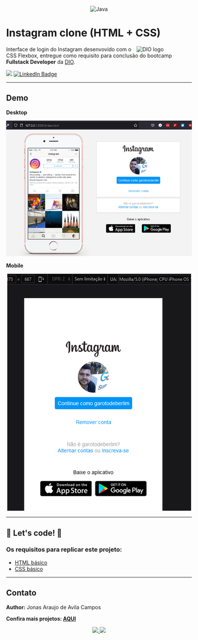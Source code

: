 <p align="center">
	  <img alt="Java" src="https://img.shields.io/static/v1?color=red&label=Dev&message=Flexbox&style=for-the-badge&logo=css3"/>
</p>

<h1>Instagram clone (HTML + CSS)</h1>

<img alt="DIO logo" src="https://hermes.digitalinnovation.one/assets/diome/logo.svg" width=150 align=right>

Interface de login do Instagram desenvovido com o CSS Flexbox, entregue como requisito para conclusão do bootcamp **Fullstack Developer** da [DIO](https://dio.me/sign-up?ref=B4LLE4R5RE).


![](https://img.shields.io/badge/feito%20com%20%E2%9D%A4%20por-jaac-cyan)
[![LinkedIn Badge](https://img.shields.io/badge/LinkedIn-Profile-informational?style=flat&logo=linkedin&logoColor=white&color=0D76A8)](https://www.linkedin.com/in/jonasaacampos)

------

## Demo

**Desktop**
<p align="center">
  <a href="https://github.com/jonasaacampos">
     <img src="img/demo_desktop.png"/>
  </a>
</p>

**Mobile**
<p align="center">
  <a href="https://github.com/jonasaacampos">
     <img src="img/demo_mobile.png"/>
  </a>
</p>

------
## 🚀 Let's code! 🚀

### Os requisitos para replicar este projeto:

* [HTML básico](https://www.w3schools.com/html/)
* [CSS básico](https://developer.mozilla.org/pt-BR/docs/Web/CSS)

-----------

## Contato

**Author:** Jonas Araujo de Avila Campos

**Confira mais projetos: [AQUI](https://github.com/jonasaacampos)**

<p align='center'>
  <a href='https://github.com/jonasaacampos'>
    <img src='https://img.shields.io/badge/GitHub-100000?style=for-the-badge&logo=github&logoColor=white'/>
  </a>
  <a href='https://www.linkedin.com/in/jonasaacampos/'>
    <img src='https://img.shields.io/badge/LinkedIn-0077B5?style=for-the-badge&logo=linkedin&logoColor=white'/>
  </a>
</p>